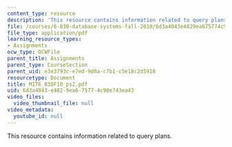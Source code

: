 ```yaml
---
content_type: resource
description: 'This resource contains information related to query plans. '
file: /courses/6-830-database-systems-fall-2010/6d3a4043e4829ea675774c98e743ea43_MIT6_830F10_ps2.pdf
file_type: application/pdf
learning_resource_types:
- Assignments
ocw_type: OCWFile
parent_title: Assignments
parent_type: CourseSection
parent_uid: e3e3793c-e7ed-9d0a-c7b1-c5e18c2d5918
resourcetype: Document
title: MIT6_830F10_ps2.pdf
uid: 6d3a4043-e482-9ea6-7577-4c98e743ea43
video_files:
  video_thumbnail_file: null
video_metadata:
  youtube_id: null
---
```

This resource contains information related to query plans. 

